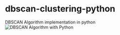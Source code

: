 # dbscan-clustering-python
DBSCAN Algorithm implementation in python
![DBSCAN Algorithm with Python](https://www.google.com/url?sa=i&source=images&cd=&cad=rja&uact=8&ved=2ahUKEwjpn_rKxoThAhWOJVAKHXYoDaIQjRx6BAgBEAU&url=https%3A%2F%2Fen.wikipedia.org%2Fwiki%2FDBSCAN&psig=AOvVaw10k33iQFu0odf7DbZda8yf&ust=1552753199681654)
